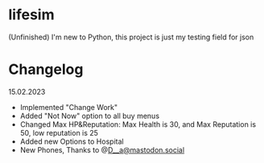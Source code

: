 # lifesim
(Unfinished) I'm new to Python, this project is just my testing field for json
# Changelog

15.02.2023
- Implemented "Change Work"
- Added "Not Now" option to all buy menus
- Changed Max HP&Reputation: Max Health is 30, and Max Reputation is 50, low reputation is 25
- Added new Options to Hospital
- New Phones, Thanks to @D__a@mastodon.social 
